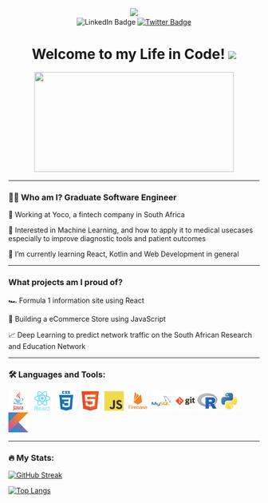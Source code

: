 <div id="header" align="center">
  <img src="https://media.giphy.com/media/M9gbBd9nbDrOTu1Mqx/giphy.gif" width="100"/>
  <div id="badges" align="center>
  <a href="your-linkedin-URL">
    <img src="https://img.shields.io/badge/LinkedIn-blue?style=for-the-badge&logo=linkedin&logoColor=white" alt="LinkedIn Badge"/>
  </a>
  <a href="your-twitter-URL">
    <img src="https://img.shields.io/badge/Twitter-blue?style=for-the-badge&logo=twitter&logoColor=white" alt="Twitter Badge"/>
  </a>
</div>
<h1>
  Welcome to my Life in Code!
  <img src="https://media.giphy.com/media/hvRJCLFzcasrR4ia7z/giphy.gif" width="30px"/>
</h1>
</div>
                                                                                    
<div align="center">
  <img src="https://media.giphy.com/media/dWesBcTLavkZuG35MI/giphy.gif" width="400" height="200"/>
</div>

---
                                                                                                
### :man_technologist: Who am I? Graduate Software Engineer                         
                                                                                                                  
🔭 Working at Yoco, a fintech company in South Africa

🌱 Interested in Machine Learning, and how to apply it to medical usecases especially to improve diagnostic tools and patient outcomes
                                                                                                
🚀 I’m currently learning React, Kotlin and Web Development in general                                                            

---
                                                                                                
### What projects am I proud of?

🏎️ Formula 1 information site using React

🛒 Building a eCommerce Store using JavaScript

📈 Deep Learning to predict network traffic on the South African Research and Education Network

---                                                                                                

### :hammer_and_wrench: Languages and Tools:

<div>
  <img src="https://github.com/devicons/devicon/blob/master/icons/java/java-original-wordmark.svg" title="Java" alt="Java" width="40" height="40"/>&nbsp;
  <img src="https://github.com/devicons/devicon/blob/master/icons/react/react-original-wordmark.svg" title="React" alt="React" width="40" height="40"/>&nbsp;
  <img src="https://github.com/devicons/devicon/blob/master/icons/css3/css3-plain-wordmark.svg"  title="CSS3" alt="CSS" width="40" height="40"/>&nbsp;
  <img src="https://github.com/devicons/devicon/blob/master/icons/html5/html5-original.svg" title="HTML5" alt="HTML" width="40" height="40"/>&nbsp;
  <img src="https://github.com/devicons/devicon/blob/master/icons/javascript/javascript-original.svg" title="JavaScript" alt="JavaScript" width="40" height="40"/>&nbsp;
  <img src="https://github.com/devicons/devicon/blob/master/icons/firebase/firebase-plain-wordmark.svg" title="Firebase" alt="Firebase" width="40" height="40"/>&nbsp;
  <img src="https://github.com/devicons/devicon/blob/master/icons/mysql/mysql-original-wordmark.svg" title="MySQL"  alt="MySQL" width="40" height="40"/>&nbsp;
  <img src="https://github.com/devicons/devicon/blob/master/icons/git/git-original-wordmark.svg" title="Git" **alt="Git" width="40" height="40"/>
  <img src="https://github.com/devicons/devicon/blob/master/icons/r/r-original.svg" title="R" **alt="R" width="40" height="40"/>    
  <img src="https://github.com/devicons/devicon/blob/master/icons/python/python-original.svg" title="Python" **alt="Python" width="40" height="40"/>         <img src="https://github.com/devicons/devicon/blob/master/icons/kotlin/kotlin-original.svg" title="Kotlin" **alt="Kotlin" width="40" height="40"/>                                                                                                                         
</div>

---

### :fire: My Stats:                                                                                                                                       
                                                                                                                                                  
[![GitHub Streak](http://github-readme-streak-stats.herokuapp.com?user=JustMyerson&theme=dark&background=000000)](https://git.io/streak-stats)
                                                                                                                                                  
[![Top Langs](https://github-readme-stats.vercel.app/api/top-langs/?username=JustMyerson&layout=compact&theme=vision-friendly-dark)](https://github.com/JustMyerson/github-readme-stats)
                                                                                                                  
<!--
**JustMyerson/JustMyerson** is a ✨ _special_ ✨ repository because its `README.md` (this file) appears on your GitHub profile.

Here are some ideas to get you started:

- 🔭 I’m currently working on ...
- 🌱 I’m currently learning ...
- 👯 I’m looking to collaborate on ...
- 🤔 I’m looking for help with ...
- 💬 Ask me about ...
- 📫 How to reach me: ...
- 😄 Pronouns: ...
- ⚡ Fun fact: ...
-->
